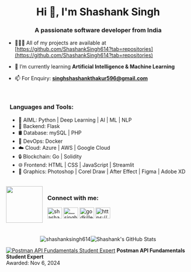 <h1 align="center">Hi 👋, I'm Shashank Singh</h1>
<h3 align="center">A passionate software developer from India</h3>
  
- 🧑🏻‍💻 All of my projects are available at [https://github.com/ShashankSingh614?tab=repositories](https://github.com/ShashankSingh614?tab=repositories)

- 🌱 I’m currently learning **Artificial Intelligence & Machine Learning**

- 📫 For Enquiry: **singhshashankthakur596@gmail.com**
<br>
<div style="margin-left: 10px;">
  <h3 align="left">Languages and Tools:</h3>
  <ul>
    <li>🤖 AIML: Python | Deep Learning | AI | ML | NLP</li>
    <li>🚀 Backend: Flask</li>
    <li>🛢️ Database: mySQL | PHP</li>
    <li>🔧 DevOps: Docker</li>
    <li>☁️ Cloud: Azure | AWS | Google Cloud</li>
    <li>🔒 Blockchain: Go | Solidity
    <li>🌐 Frontend: HTML | CSS | JavaScript | Streamlit</li>
    <li>🎨 Graphics: Photoshop | Corel Draw | After Effect | Figma | Adobe XD</li>
  </ul>
</div>
</div>
<br>

<div style="display: flex; align-items: center;">
  <img align="left" width="100" height="100" src="https://i.pinimg.com/originals/73/ed/50/73ed50d9bfde8459aa2407f561224508.png">
  <div style="margin-left: 10px;">
    <h3 align="left">Connect with me:</h3>
    <p align="left">
      <a href="https://linkedin.com/in/shashank-singh-230911249" target="blank"><img align="center" src="https://raw.githubusercontent.com/rahuldkjain/github-profile-readme-generator/master/src/images/icons/Social/linked-in-alt.svg" alt="shashank-singh-230911249" height="30" width="40" /></a>
      <a href="https://instagram.com/__singhshashank" target="blank"><img align="center" src="https://raw.githubusercontent.com/rahuldkjain/github-profile-readme-generator/master/src/images/icons/Social/instagram.svg" alt="__singhshashank" height="30" width="40" /></a>
      <a href="https://discord.gg/godkiller9194" target="blank"><img align="center" src="https://raw.githubusercontent.com/rahuldkjain/github-profile-readme-generator/master/src/images/icons/Social/discord.svg" alt="godkiller9194" height="30" width="40" /></a>
      <a href="https://dev.to/https://devfolio.co/@godkiller596" target="blank"><img align="center" src="https://raw.githubusercontent.com/rahuldkjain/github-profile-readme-generator/master/src/images/icons/Social/devto.svg" alt="https://devfolio.co/@godkiller596" height="30" width="40" /></a>
    </p>
  </div>
</div>
<br>
<br>

<!-- GitHub Stats -->
<div style="display: flex; justify-content: center; align-items: center;">
  <img src="https://github-readme-stats.vercel.app/api/top-langs/?username=ShashankSingh614&theme=vision-friendly-dark&show_icons=true&hide_border=true&layout=compact" alt="shashanksingh614" />
  <img src="https://github-readme-stats.vercel.app/api?username=ShashankSingh614&theme=vision-friendly-dark&show_icons=true&hide_border=true&count_private=true" alt="Shashank's GitHub Stats">
</div>

[![Postman API Fundamentals Student Expert](https://api.badgr.io/public/assertions/PQNdySDfQJKl_pdjmI6B1g/image)](https://api.badgr.io/public/assertions/PQNdySDfQJKl_pdjmI6B1g)
**Postman API Fundamentals Student Expert**  
Awarded: Nov 6, 2024

